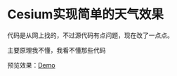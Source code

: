 # Cesium实现简单的天气效果

代码是从网上找的，不过源代码有点问题，现在改了一点点。

主要原理我不懂，我看不懂那些代码



预览效果：[Demo](https://wumingaizhou.github.io/CesiumWeatherDemo/)